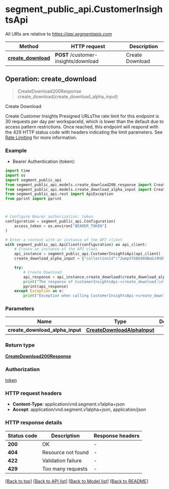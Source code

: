 # segment_public_api.CustomerInsightsApi

All URIs are relative to *https://api.segmentapis.com*

Method | HTTP request | Description
------------- | ------------- | -------------
[**create_download**](CustomerInsightsApi.md#create_download) | **POST** /customer-insights/download | Create Download



## Operation: create_download

> CreateDownload200Response create_download(create_download_alpha_input)

Create Download

Create Customer Insights Presigned URLsThe rate limit for this endpoint is 30 requests per day per workspaceId, which is lower than the default due to access pattern restrictions. Once reached, this endpoint will respond with the 429 HTTP status code with headers indicating the limit parameters. See [Rate Limiting](/#tag/Rate-Limits) for more information.

### Example

* Bearer Authentication (token):
```python
import time
import os
import segment_public_api
from segment_public_api.models.create_download200_response import CreateDownload200Response
from segment_public_api.models.create_download_alpha_input import CreateDownloadAlphaInput
from segment_public_api.rest import ApiException
from pprint import pprint



# Configure Bearer authorization: token
configuration = segment_public_api.Configuration(
    access_token = os.environ["BEARER_TOKEN"]
)

# Enter a context with an instance of the API client
with segment_public_api.ApiClient(configuration) as api_client:
    # Create an instance of the API class
    api_instance = segment_public_api.CustomerInsightsApi(api_client)
    create_download_alpha_input = {"collectionId":"2wmpXTGB69A8BwGJ4hD5XvQ03aD","hour":"2006-01-02T15:04:05.000Z"} # CreateDownloadAlphaInput | 

    try:
        # Create Download
        api_response = api_instance.create_download(create_download_alpha_input)
        print("The response of CustomerInsightsApi->create_download:\n")
        pprint(api_response)
    except Exception as e:
        print("Exception when calling CustomerInsightsApi->create_download: %s\n" % e)
```



### Parameters

Name | Type | Description  | Notes
------------- | ------------- | ------------- | -------------
 **create_download_alpha_input** | [**CreateDownloadAlphaInput**](CreateDownloadAlphaInput.md)|  | 

### Return type

[**CreateDownload200Response**](CreateDownload200Response.md)

### Authorization

[token](../README.md#token)

### HTTP request headers

 - **Content-Type**: application/vnd.segment.v1alpha+json
 - **Accept**: application/vnd.segment.v1alpha+json, application/json

### HTTP response details
| Status code | Description | Response headers |
|-------------|-------------|------------------|
**200** | OK |  -  |
**404** | Resource not found |  -  |
**422** | Validation failure |  -  |
**429** | Too many requests |  -  |

[[Back to top]](#) [[Back to API list]](../README.md#documentation-for-api-endpoints) [[Back to Model list]](../README.md#documentation-for-models) [[Back to README]](../README.md)

